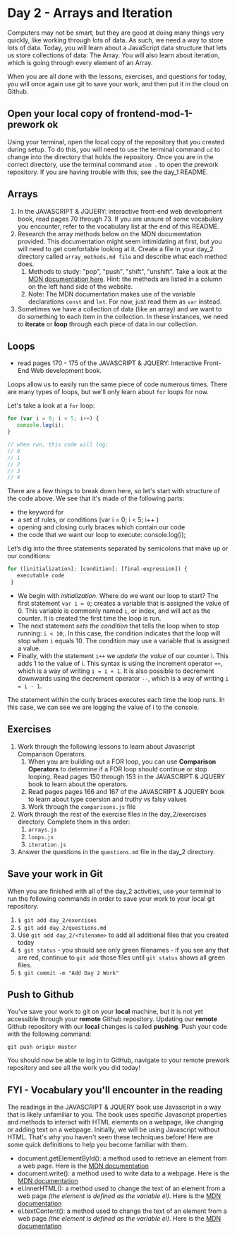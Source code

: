# Day 2 - Arrays and Iteration

Computers may not be smart, but they are good at doing many things very quickly, like working through lots of data. As such, we need a way to store lots of data. Today, you will learn about a JavaScript data structure that lets us store collections of data: The Array. You will also learn about iteration, which is going through every element of an Array.

When you are all done with the lessons, exercises, and questions for today, you will once again use git to save your work, and then put it in the cloud on Github.

## Open your local copy of frontend-mod-1-prework **ok**

Using your terminal, open the local copy of the repository that you created during setup.  To do this, you will need to use the terminal command `cd` to change into the directory that holds the repository. Once you are in the correct directory, use the terminal command `atom .` to open the prework repository. If you are having trouble with this, see the day_1 README.


## Arrays

1. In the JAVASCRIPT & JQUERY: interactive front-end web development book, read pages 70 through 73. If you are unsure of some vocabulary you encounter, refer to the vocabulary list at the end of this README.
1. Research the array methods below on the MDN documentation provided. This documentation might seem intimidating at first, but you will need to get comfortable looking at it. Create a file in your day_2 directory called `array_methods.md file` and describe what each method does.
    1. Methods to study: "pop", "push", "shift", "unshift". Take a look at the [MDN documentation here](https://developer.mozilla.org/en-US/docs/Web/JavaScript/Reference/Global_Objects/Array). Hint: the methods are listed in a column on the left hand side of the website.
    1. Note: The MDN documentation makes use of the variable declarations `const` and `let`. For now, just read them as `var` instead.
1. Sometimes we have a collection of data (like an array) and we want to do something to each item in the collection. In these instances, we need to **iterate** or **loop** through each piece of data in our collection.

## Loops

* read pages 170 - 175 of the JAVASCRIPT & JQUERY: Interactive Front-End Web development book.

Loops allow us to easily run the same piece of code numerous times.  There are many types of loops, but we'll only learn about `for` loops for now.

Let's take a look at a `for` loop:

```JavaScript
for (var i = 0; i < 5; i++) {
   console.log(i);
}

// when run, this code will log:
// 0
// 1
// 2
// 3
// 4
```

There are a few things to break down here, so let's start with structure of the code above. We see that it's made of the following parts:

* the keyword for
* a set of rules, or conditions (var i = 0; i < 5; i++ )
* opening and closing curly braces which contain our code
* the code that we want our loop to execute: console.log(i);

Let’s dig into the three statements separated by semicolons that make up or our conditions:

```JavaScript
for ([initialization]; [condition]; [final-expression]) {
   executable code
 }
```

* We begin with *initialization*. Where do we want our loop to start? The first statement `var i = 0`; creates a variable that is assigned the value of 0. This variable is commonly named `i`, or index, and will act as the counter. It is created the first time the loop is run.
* The next statement *sets the condition* that tells the loop when to stop running: `i < 10`;. In this case, the condition indicates that the loop will stop when `i` equals 10. The condition may use a variable that is assigned a value.
* Finally, with the statement `i++` we *update the value* of our counter i. This adds 1 to the value of i. This syntax is using the increment operator `++`, which is a way of writing `i = i + 1`. It is also possible to decrement downwards using the decrement operator `--`, which is a way of writing `i = i - 1`.

The statement within the curly braces executes each time the loop runs. In this case, we can see we are logging the value of i to the console.

## Exercises

1. Work through the following lessons to learn about Javascript Comparison Operators.
    1. When you are building out a FOR loop, you can use **Comparison Operators** to determine if a FOR loop should continue or stop looping. Read pages 150 through 153 in the JAVASCRIPT & JQUERY book to learn about the operators.
    1. Read pages pages 166 and 167 of the JAVASCRIPT & JQUERY book to learn about type coersion and truthy vs falsy values
    1. Work through the `comparisons.js` file
1. Work through the rest of the exercise files in the day_2/exercises directory.  Complete them in this order:
    1. `arrays.js`
    1. `loops.js`
    1. `iteration.js`
1. Answer the questions in the `questions.md` file in the day_2 directory.

## Save your work in Git

When you are finished with all of the day_2 activities, use your terminal to run the following commands in order to save your work to your local git repository.

1. `$ git add day_2/exercises`
1. `$ git add day_2/questions.md`
1. Use `git add day_2/<filename>` to add all additional files that you created today
1. `$ git status` - you should see only green filenames - if you see any that are red, continue to `git add` those files until `git status` shows all green files.
1. `$ git commit -m "Add Day 2 Work"`

## Push to Github

You've save your work to git on your **local** machine, but it is not yet accessible through your **remote** Github repository. Updating our **remote** Github repository with our **local** changes is called **pushing**. Push your code with the following command:

```
git push origin master
```

You should now be able to log in to GitHub, navigate to your remote prework repository and see all the work you did today!

## FYI - Vocabulary you'll encounter in the reading

The readings in the JAVASCRIPT & JQUERY book use Javascript in a way that is likely unfamiliar to you. The book uses specific Javascript properties and methods to interact with HTML elements on a webpage, like changing or adding text on a webpage. Initially, we will be using Javascript without HTML. That's why you haven't seen these techniques before! Here are some quick definitions to help you become familiar with them.

* document.getElementById(): a method used to retrieve an element from a web page. Here is the [MDN documentation](https://developer.mozilla.org/en-US/docs/Web/API/Document/getElementById)
* document.write(): a method used to write data to a webpage. Here is the [MDN documentation](https://developer.mozilla.org/en-US/docs/Web/API/Document/write)
* el.innerHTML(): a method used to change the text of an element from a web page *(the element is defined as the variable el)*. Here is the [MDN documentation](https://developer.mozilla.org/en-US/docs/Web/API/Element/innerHTML)
* el.textContent(): a method used to change the text of an element from a web page *(the element is defined as the variable el)*. Here is the [MDN documentation](https://developer.mozilla.org/en-US/docs/Web/API/Node/textContent)

